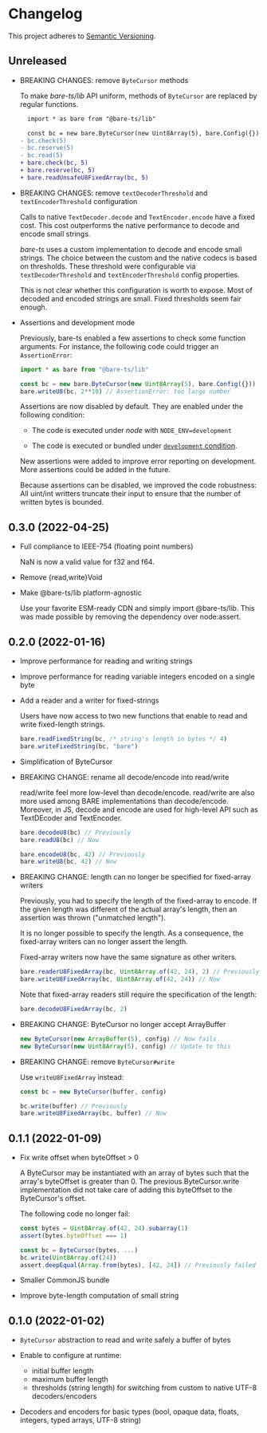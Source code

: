 # Changelog

This project adheres to [Semantic Versioning][semver].

## Unreleased

-   BREAKING CHANGES: remove `ByteCursor` methods

    To make _bare-ts/lib_ API uniform, methods of `ByteCursor` are replaced by regular functions.

    ```diff
      import * as bare from "@bare-ts/lib"

      const bc = new bare.ByteCursor(new Uint8Array(5), bare.Config({}))
    - bc.check(5)
    - bc.reserve(5)
    - bc.read(5)
    + bare.check(bc, 5)
    + bare.reserve(bc, 5)
    + bare.readUnsafeU8FixedArray(bc, 5)
    ```

-   BREAKING CHANGES: remove `textDecoderThreshold` and `textEncoderThreshold` configuration

    Calls to native `TextDecoder.decode` and `TextEncoder.encode` have a fixed cost.
    This cost outperforms the native performance to decode and encode small strings.

    _bare-ts_ uses a custom implementation to decode and encode small strings.
    The choice between the custom and the native codecs is based on thresholds.
    These threshold were configurable via `textDecoderThreshold` and `textEncoderThreshold` config properties.

    This is not clear whether this configuration is worth to expose.
    Most of decoded and encoded strings are small.
    Fixed thresholds seem fair enough.

-   Assertions and development mode

    Previously, bare-ts enabled a few assertions to check some function arguments.
    For instance, the following code could trigger an `AssertionError`:

    ```js
    import * as bare from "@bare-ts/lib"

    const bc = new bare.ByteCursor(new Uint8Array(5), bare.Config({}))
    bare.writeU8(bc, 2**10) // AssertionError: too large number
    ```

    Assertions are now disabled by default.
    They are enabled under the following condition:

    -   The code is executed under _node_ with `NODE_ENV=development`

    -   The code is executed or bundled under [`development` condition](https://nodejs.org/api/packages.html#community-conditions-definitions).

    New assertions were added to improve error reporting on development.
    More assertions could be added in the future.

    Because assertions can be disabled, we improved the code robustness:
    All uint/int writters truncate their input to ensure that the number of written bytes is bounded.


## 0.3.0 (2022-04-25)

-   Full compliance to IEEE-754 (floating point numbers)

    NaN is now a valid value for f32 and f64.

-   Remove {read,write}Void

-   Make @bare-ts/lib platform-agnostic

    Use your favorite ESM-ready CDN and simply import @bare-ts/lib.
    This was made possible by removing the dependency over node:assert.

## 0.2.0 (2022-01-16)

-   Improve performance for reading and writing strings

-   Improve performance for reading variable integers encoded on a single byte

-   Add a reader and a writer for fixed-strings

    Users have now access to two new functions that enable to read and
    write fixed-length strings.

    ```js
    bare.readFixedString(bc, /* string's length in bytes */ 4)
    bare.writeFixedString(bc, "bare")
    ```

-   Simplification of ByteCursor

-   BREAKING CHANGE: rename all decode/encode into read/write

    read/write feel more low-level than decode/encode.
    read/write are also more used among BARE implementations than decode/encode.
    Moreover, in JS, decode and encode are used for high-level API such as
    TextDEcoder and TextEncoder.

    ```js
    bare.decodeU8(bc) // Previously
    bare.readU8(bc) // Now

    bare.encodeU8(bc, 42) // Previously
    bare.writeU8(bc, 42) // Now
    ```

-   BREAKING CHANGE: length can no longer be specified for fixed-array writers

    Previously, you had to specify the length of the fixed-array to encode.
    If the given length was different of the actual array's length,
    then an assertion was thrown ("unmatched length").

    It is no longer possible to specify the length.
    As a consequence, the fixed-array writers can no longer assert the length.

    Fixed-array writers now have the same signature as other writers.

    ```js
    bare.readerU8FixedArray(bc, Uint8Array.of(42, 24), 2) // Previously
    bare.writeU8FixedArray(bc, Uint8Array.of(42, 24)) // Now
    ```

    Note that fixed-array readers still require the specification of the
    length:

    ```js
    bare.decodeU8FixedArray(bc, 2)
    ```

-   BREAKING CHANGE: ByteCursor no longer accept ArrayBuffer

    ```js
    new ByteCursor(new ArrayBuffer(5), config) // Now fails
    new ByteCursor(new Uint8Array(5), config) // Update to this
    ```

-   BREAKING CHANGE: remove `ByteCursor#write`

    Use `writeU8FixedArray` instead:

    ```js
    const bc = new ByteCursor(buffer, config)

    bc.write(buffer) // Previously
    bare.writeU8FixedArray(bc, buffer) // Now
    ```

## 0.1.1 (2022-01-09)

-   Fix write offset when byteOffset > 0

    A ByteCursor may be instantiated with an array of bytes such that
    the array's byteOffset is greater than 0.
    The previous ByteCursor.write implementation did not take care of
    adding this byteOffset to the ByteCursor's offset.

    The following code no longer fail:

    ```js
    const bytes = Uint8Array.of(42, 24).subarray(1)
    assert(bytes.byteOffset === 1)

    const bc = ByteCursor(bytes, ...)
    bc.write(Uint8Array.of(24))
    assert.deepEqual(Array.from(bytes), [42, 24]) // Previously failed
    ```

-   Smaller CommonJS bundle

-   Improve byte-length computation of small string

## 0.1.0 (2022-01-02)

-   `ByteCursor` abstraction to read and write safely a buffer of bytes

-   Enable to configure at runtime:

    -   initial buffer length
    -   maximum buffer length
    -   thresholds (string length) for switching from custom to native
        UTF-8 decoders/encoders

-   Decoders and encoders for basic types
    (bool, opaque data, floats, integers, typed arrays, UTF-8 string)

[semver]: https://semver.org/spec/v2.0.0.html
